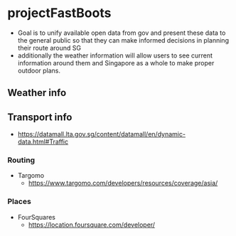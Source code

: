 # projectFastBoots
* Goal is to unify available open data from gov and present these data to the general public so that they can make informed decisions in planning their route around SG
* additionally the weather information will allow users to see current information around them and Singapore as a whole to make proper outdoor plans.   
## Weather info
## Transport info
*   https://datamall.lta.gov.sg/content/datamall/en/dynamic-data.html#Traffic
### Routing
* Targomo
   * https://www.targomo.com/developers/resources/coverage/asia/
### Places
* FourSquares
   * https://location.foursquare.com/developer/